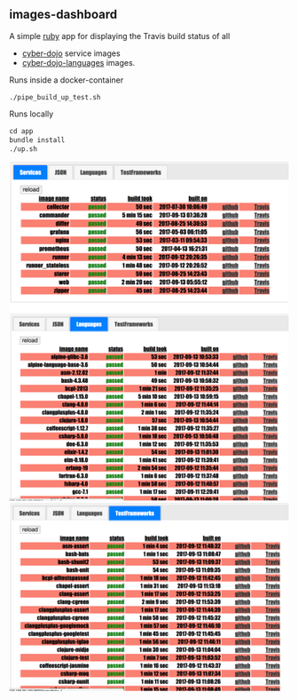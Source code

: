 
## images-dashboard

A simple [ruby](https://www.ruby-lang.org/en/) app for displaying
the Travis build status of all
* [cyber-dojo](https://github.com/cyber-dojo) service images
* [cyber-dojo-languages](https://github.com/cyber-dojo-languages) images.

Runs inside a docker-container
```
./pipe_build_up_test.sh
```

Runs locally
```
cd app
bundle install
./up.sh
```

![services](img/services.png?raw=true "services")
![languages](img/languages.png?raw=true "languages")
![test frameworks](img/test-frameworks.png?raw=true "test frameworks")
